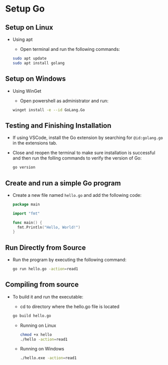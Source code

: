 # Setup Go

## Setup on Linux

- Using apt

  - Open terminal and run the following commands:

  ```bash
  sudo apt update
  sudo apt install golang
  ```

## Setup on Windows

- Using WinGet

  - Open powershell as administrator and run:
  
  ```bash
  winget install -e --id GoLang.Go
  ```

## Testing and Finishing Installation

- If using VSCode, install the Go extension by searching for `@id:golang.go` in the extensions tab.

- Close and reopen the terminal to make sure installation is successful and then run the folling commands to verify the version of Go:

  ```bash
  go version
  ```

## Create and run a simple Go program

- Create a new file named `hello.go` and add the following code:

  ```go
  package main

  import "fmt"

  func main() {
    fmt.Println("Hello, World!")
  }
  ```

## Run Directly from Source

- Run the program by executing the following command:

  ```bash
  go run hello.go -action=read1
  ```

## Compiling from source

- To build it and run the executable:

  - cd to directory where the hello.go file is located

  ```bash
  go build hello.go
  ```

  - Running on Linux
  
    ```bash
    chmod +x hello
    ./hello -action=read1
    ```
  
  - Running on Windows
  
    ```bash
    ./hello.exe -action=read1
    ```
